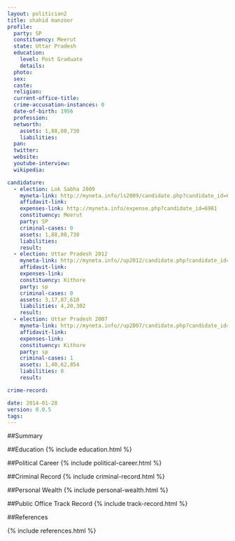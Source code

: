 ```yaml
---
layout: politician2
title: shahid manzoor
profile: 
  party: SP
  constituency: Meerut
  state: Uttar Pradesh
  education: 
    level: Post Graduate
    details: 
  photo: 
  sex: 
  caste: 
  religion: 
  current-office-title: 
  crime-accusation-instances: 0
  date-of-birth: 1956
  profession: 
  networth: 
    assets: 1,88,08,730
    liabilities: 
  pan: 
  twitter: 
  website: 
  youtube-interview: 
  wikipedia: 

candidature: 
  - election: Lok Sabha 2009
    myneta-link: http://myneta.info/ls2009/candidate.php?candidate_id=6981
    affidavit-link: 
    expenses-link: http://myneta.info/expense.php?candidate_id=6981
    constituency: Meerut 
    party: SP
    criminal-cases: 0
    assets: 1,88,08,730
    liabilities: 
    result:  
  - election: Uttar Pradesh 2012
    myneta-link: http://myneta.info//up2012/candidate.php?candidate_id=1821
    affidavit-link: 
    expenses-link: 
    constituency: Kithore 
    party: sp
    criminal-cases: 0
    assets: 3,17,07,610
    liabilities: 4,20,302
    result:  
  - election: Uttar Pradesh 2007
    myneta-link: http://myneta.info//up2007/candidate.php?candidate_id=741
    affidavit-link: 
    expenses-link: 
    constituency: Kithore 
    party: sp
    criminal-cases: 1
    assets: 1,40,62,854
    liabilities: 0
    result:  

crime-record: 

date: 2014-01-28
version: 0.0.5
tags: 
---
```

##Summary


##Education
{% include education.html %}


##Political Career
{% include political-career.html %}


##Criminal Record
{% include criminal-record.html %}


##Personal Wealth
{% include personal-wealth.html %}


##Public Office Track Record
{% include track-record.html %}


##References


{% include references.html %}
